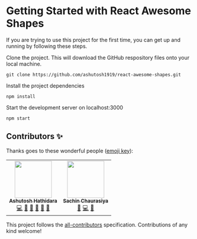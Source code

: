# Getting Started with React Awesome Shapes

If you are trying to use this project for the first time, you can get up and running by following these steps.

Clone the project. This will download the GitHub respository files onto your local machine.

```
git clone https://github.com/ashutosh1919/react-awesome-shapes.git
```

Install the project dependencies

```
npm install
```

Start the development server on localhost:3000
```
npm start
```
## Contributors ✨

Thanks goes to these wonderful people ([emoji key](https://allcontributors.org/docs/en/emoji-key)):

<!-- ALL-CONTRIBUTORS-LIST:START - Do not remove or modify this section -->
<!-- prettier-ignore-start -->
<!-- markdownlint-disable -->
<table>
  <tr>
    <td align="center"><a href="https://github.com/ashutosh1919"><img src="https://avatars.githubusercontent.com/u/20843596?v=4?s=100" width="100px;" alt=""/><br /><sub><b>Ashutosh Hathidara</b></sub></a><br /><a href="https://github.com/ashutosh1919/react-awesome-shapes/commits?author=ashutosh1919" title="Code">💻</a> <a href="#design-ashutosh1919" title="Design">🎨</a> <a href="https://github.com/ashutosh1919/react-awesome-shapes/commits?author=ashutosh1919" title="Documentation">📖</a> <a href="#ideas-ashutosh1919" title="Ideas, Planning, & Feedback">🤔</a> <a href="#maintenance-ashutosh1919" title="Maintenance">🚧</a> <a href="#research-ashutosh1919" title="Research">🔬</a></td>
    <td align="center"><a href="https://sachinchaurasiya.dev/"><img src="https://avatars.githubusercontent.com/u/59080942?v=4?s=100" width="100px;" alt=""/><br /><sub><b>Sachin Chaurasiya</b></sub></a><br /><a href="https://github.com/ashutosh1919/react-awesome-shapes/commits?author=Sachin-chaurasiya" title="Documentation">📖</a> <a href="https://github.com/ashutosh1919/react-awesome-shapes/commits?author=Sachin-chaurasiya" title="Code">💻</a> <a href="#ideas-Sachin-chaurasiya" title="Ideas, Planning, & Feedback">🤔</a></td>
  </tr>
</table>

<!-- markdownlint-restore -->
<!-- prettier-ignore-end -->

<!-- ALL-CONTRIBUTORS-LIST:END -->

This project follows the [all-contributors](https://github.com/all-contributors/all-contributors) specification. Contributions of any kind welcome!

